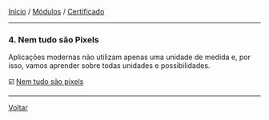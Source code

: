 [Início](https://github.com/Thalyalm/rocketseat-trilha-fundamentar) /
[Módulos](https://github.com/Thalyalm/rocketseat-trilha-fundamentar/tree/main/modulos/readme.md) /
[Certificado](https://github.com/Thalyalm/rocketseat-trilha-fundamentar/tree/main/certificado)

---

### 4. Nem tudo são Pixels

Aplicações modernas não utilizam apenas uma unidade de medida e, por isso, vamos aprender sobre todas unidades e possibilidades.

:ballot_box_with_check: [Nem tudo são pixels](https://github.com/Thalyalm/rocketseat-trilha-fundamentar/tree/main/modulos/nem-tudo-sao-pixels/nem-tudo-sao-pixels/readme.md)

---

[Voltar](/modulos/readme.md)